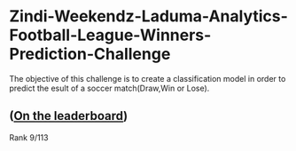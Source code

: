 # Zindi-Weekendz-Laduma-Analytics-Football-League-Winners-Prediction-Challenge
The objective of this challenge is to create a classification model in order to predict the esult of a soccer match(Draw,Win or Lose).

## ([On the leaderboard](https://zindi.africa/competitions/zindi-weekendz-laduma-analytics-football-league-winners-prediction-challenge/leaderboard))
Rank 9/113
